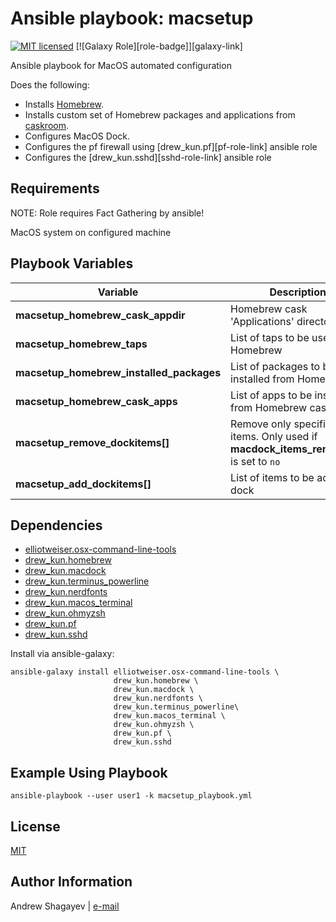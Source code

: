 Ansible playbook: macsetup
=========

[![MIT licensed][mit-badge]][mit-link]
[![Galaxy Role][role-badge]][galaxy-link]

Ansible playbook for MacOS automated configuration

Does the following:

 - Installs [Homebrew][homebrew].
 - Installs custom set of Homebrew packages and applications from [caskroom][caskroom].
 - Configures MacOS Dock.
 - Configures the pf firewall using [drew_kun.pf][pf-role-link] ansible role
 - Configures the [drew_kun.sshd][sshd-role-link] ansible role

Requirements
------------

NOTE: Role requires Fact Gathering by ansible!

MacOS system on configured machine

Playbook Variables
------------------

| Variable | Description | Default |
|----------|-------------|---------|
| **macsetup_homebrew_cask_appdir** | Homebrew cask 'Applications' directory | `~/Applications` |
| **macsetup_homebrew_taps** | List of taps to be used in Homebrew | see [`vars/homebrew.yml`](vars/homebrew.yml) |
| **macsetup_homebrew_installed_packages** | List of packages to be installed from Homebrew | see [`vars/homebrew.yml`](vars/homebrew.yml) |
| **macsetup_homebrew_cask_apps** | List of apps to be installed from Homebrew cask | see [`vars/homebrew.yml`](vars/homebrew.yml) |
| **macsetup_remove_dockitems[]** | Remove only specified dock items. Only used if **macdock_items_remove_all** is set to `no` | see [`vars/dock.yml`](vars/dock.yml) |
| **macsetup_add_dockitems[]** | List of items to be added to dock | see [`vars/dock.yml`](vars/dock.yml) |

Dependencies
------------

 - [elliotweiser.osx-command-line-tools][dep-osx-clt-role]
 - [drew_kun.homebrew][homebrew-galaxy-link]
 - [drew_kun.macdock][macdock-galaxy-link]
 - [drew_kun.terminus_powerline][terminus_powerline-galaxy-link]
 - [drew_kun.nerdfonts][nerdfonts-galaxy-link]
 - [drew_kun.macos_terminal][macos_terminal-galaxy-link]
 - [drew_kun.ohmyzsh][ohmyzsh-galaxy-link]
 - [drew_kun.pf][pf-galaxy-link]
 - [drew_kun.sshd][sshd-galaxy-link]

Install via ansible-galaxy:

    ansible-galaxy install elliotweiser.osx-command-line-tools \
                           drew_kun.homebrew \
                           drew_kun.macdock \
                           drew_kun.nerdfonts \
                           drew_kun.terminus_powerline\
                           drew_kun.macos_terminal \
                           drew_kun.ohmyzsh \
                           drew_kun.pf \
                           drew_kun.sshd

Example Using Playbook
----------------------

    ansible-playbook --user user1 -k macsetup_playbook.yml

License
-------

[MIT][mit-link]

Author Information
------------------

Andrew Shagayev | [e-mail](mailto:drewshg@gmail.com)

[homebrew-galaxy-link]: https://galaxy.ansible.com/drew_kun/homebrew/
[dep-osx-clt-role]: https://galaxy.ansible.com/elliotweiser/osx-command-line-tools/
[macdock-galaxy-link]: https://galaxy.ansible.com/drew-kun/macdock/
[nerdfonts-galaxy-link]: https://galaxy.ansible.com/drew-kun/nerdfonts/
[terminus_powerline-galaxy-link]: https://galaxy.ansible.com/drew-kun/terminus_powerline/
[macos_terminal-galaxy-link]: https://galaxy.ansible.com/drew-kun/macos_terminal/
[ohmyzsh-galaxy-link]: https://galaxy.ansible.com/drew-kun/ohmyzsh/
[pf-galaxy-link]: https://galaxy.ansible.com/drew-kun/pf/
[sshd-galaxy-link]: https://galaxy.ansible.com/drew-kun/sshd/

[mit-badge]: https://img.shields.io/badge/license-MIT-blue.svg
[mit-link]: https://raw.githubusercontent.com/drew_kun/ansible-macos_setup/master/LICENSE
[homebrew]: http://brew.sh/
[caskroom]: https://caskroom.github.io/search
